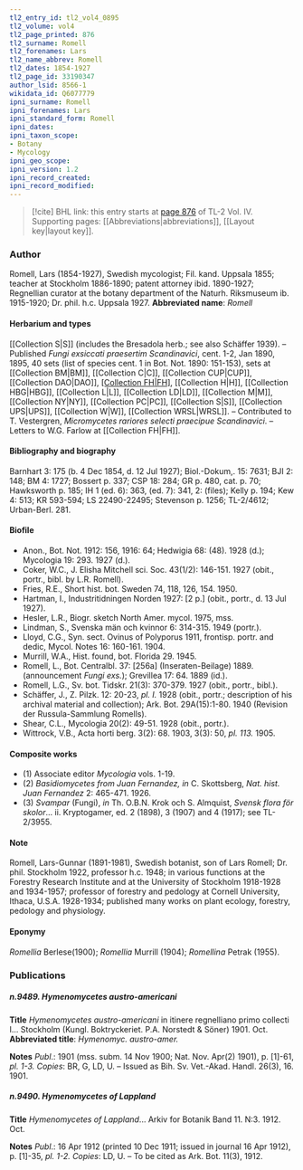 ```yaml
---
tl2_entry_id: tl2_vol4_0895
tl2_volume: vol4
tl2_page_printed: 876
tl2_surname: Romell
tl2_forenames: Lars
tl2_name_abbrev: Romell
tl2_dates: 1854-1927
tl2_page_id: 33190347
author_lsid: 8566-1
wikidata_id: Q6077779
ipni_surname: Romell
ipni_forenames: Lars
ipni_standard_form: Romell
ipni_dates: 
ipni_taxon_scope: 
- Botany
- Mycology
ipni_geo_scope: 
ipni_version: 1.2
ipni_record_created: 
ipni_record_modified:
---
```



> [!cite] BHL link: this entry starts at [page 876](https://www.biodiversitylibrary.org/page/33190347) of TL-2 Vol. IV.
> Supporting pages: [[Abbreviations|abbreviations]], [[Layout key|layout key]].

### Author

Romell, Lars (1854-1927), Swedish mycologist; Fil. kand. Uppsala 1855; teacher at Stockholm 1886-1890; patent attorney ibid. 1890-1927; Regnellian curator at the botany department of the Naturh. Riksmuseum ib. 1915-1920; Dr. phil. h.c. Uppsala 1927. 
**Abbreviated name**: *Romell*

#### Herbarium and types

[[Collection S|S]] (includes the Bresadola herb.; see also Schäffer 1939). – Published *Fungi exsiccati praesertim Scandinavici*, cent. 1-2, Jan 1890, 1895, 40 sets (list of species cent. 1 in Bot. Not. 1890: 151-153), sets at [[Collection BM|BM]], [[Collection C|C]], [[Collection CUP|CUP]], [[Collection DAO|DAO]], [[Collection FH|FH]](2), [[Collection H|H]], [[Collection HBG|HBG]], [[Collection L|L]], [[Collection LD|LD]], [[Collection M|M]], [[Collection NY|NY]], [[Collection PC|PC]], [[Collection S|S]], [[Collection UPS|UPS]], [[Collection W|W]], [[Collection WRSL|WRSL]]. – Contributed to T. Vestergren, *Micromycetes rariores selecti praecipue Scandinavici*. – Letters to W.G. Farlow at [[Collection FH|FH]].

#### Bibliography and biography

Barnhart 3: 175 (b. 4 Dec 1854, d. 12 Jul 1927); Biol.-Dokum,. 15: 7631; BJI 2: 148; BM 4: 1727; Bossert p. 337; CSP 18: 284; GR p. 480, cat. p. 70; Hawksworth p. 185; IH 1 (ed. 6): 363, (ed. 7): 341, 2: (files); Kelly p. 194; Kew 4: 513; KR 593-594; LS 22490-22495; Stevenson p. 1256; TL-2/4612; Urban-Berl. 281.

#### Biofile

- Anon., Bot. Not. 1912: 156, 1916: 64; Hedwigia 68: (48). 1928 (d.); Mycologia 19: 293. 1927 (d.).
- Coker, W.C., J. Elisha Mitchell sci. Soc. 43(1/2): 146-151. 1927 (obit., portr., bibl. by L.R. Romell).
- Fries, R.E., Short hist. bot. Sweden 74, 118, 126, 154. 1950.
- Hartman, I., Industritidningen Norden 1927: \[2 p.\] (obit., portr., d. 13 Jul 1927).
- Hesler, L.R., Biogr. sketch North Amer. mycol. 1975, mss.
- Lindman, S., Svenska män och kvinnor 6: 314-315. 1949 (portr.).
- Lloyd, C.G., Syn. sect. Ovinus of Polyporus 1911, frontisp. portr. and dedic, Mycol. Notes 16: 160-161. 1904.
- Murrill, W.A., Hist. found, bot. Florida 29. 1945.
- Romell, L., Bot. Centralbl. 37: \[256a\] (Inseraten-Beilage) 1889. (announcement *Fungi exs.*); Grevillea 17: 64. 1889 (id.).
- Romell, L.G., Sv. bot. Tidskr. 21(3): 370-379. 1927 (obit., portr., bibl.).
- Schäffer, J., Z. Pilzk. 12: 20-23, *pl. I.* 1928 (obit., portr.; description of his archival material and collection); Ark. Bot. 29A(15):1-80. 1940 (Revision der Russula-Sammlung Romells).
- Shear, C.L., Mycologia 20(2): 49-51. 1928 (obit., portr.).
- Wittrock, V.B., Acta horti berg. 3(2): 68. 1903, 3(3): 50, *pl. 113.* 1905.

#### Composite works

- (1) Associate editor *Mycologia* vols. 1-19.
- (2) *Basidiomycetes from Juan Fernandez, in* C. Skottsberg, *Nat. hist. Juan Fernandez* 2: 465-471. 1926.
- (3) *Svampar* (Fungi), *in* Th. O.B.N. Krok och S. Almquist, *Svensk flora för skolor*... ii. Kryptogamer, ed. 2 (1898), 3 (1907) and 4 (1917); see TL-2/3955.

#### Note

Romell, Lars-Gunnar (1891-1981), Swedish botanist, son of Lars Romell; Dr. phil. Stockholm 1922, professor h.c. 1948; in various functions at the Forestry Research Institute and at the University of Stockholm 1918-1928 and 1934-1957; professor of forestry and pedology at Cornell University, Ithaca, U.S.A. 1928-1934; published many works on plant ecology, forestry, pedology and physiology.

#### Eponymy

*Romellia* Berlese(1900); *Romellia* Murrill (1904); *Romellina* Petrak (1955).

### Publications

##### n.9489. Hymenomycetes austro-americani

**Title**
*Hymenomycetes austro-americani* in itinere regnelliano primo collecti I... Stockholm (Kungl. Boktryckeriet. P.A. Norstedt & Söner) 1901. Oct.
**Abbreviated title**: *Hymenomyc. austro-amer.*

**Notes**
*Publ*.: 1901 (mss. subm. 14 Nov 1900; Nat. Nov. Apr(2) 1901), p. \[1\]-61, *pl. 1-3. Copies*: BR, G, LD, U. – Issued as Bih. Sv. Vet.-Akad. Handl. 26(3), 16. 1901.

##### n.9490. Hymenomycetes of Lappland

**Title**
*Hymenomycetes of Lappland*... Arkiv for Botanik Band 11. N:3. 1912. Oct.

**Notes**
*Publ*.: 16 Apr 1912 (printed 10 Dec 1911; issued in journal 16 Apr 1912), p. \[1\]-35, *pl. 1-2. Copies*: LD, U. – To be cited as Ark. Bot. 11(3), 1912.

